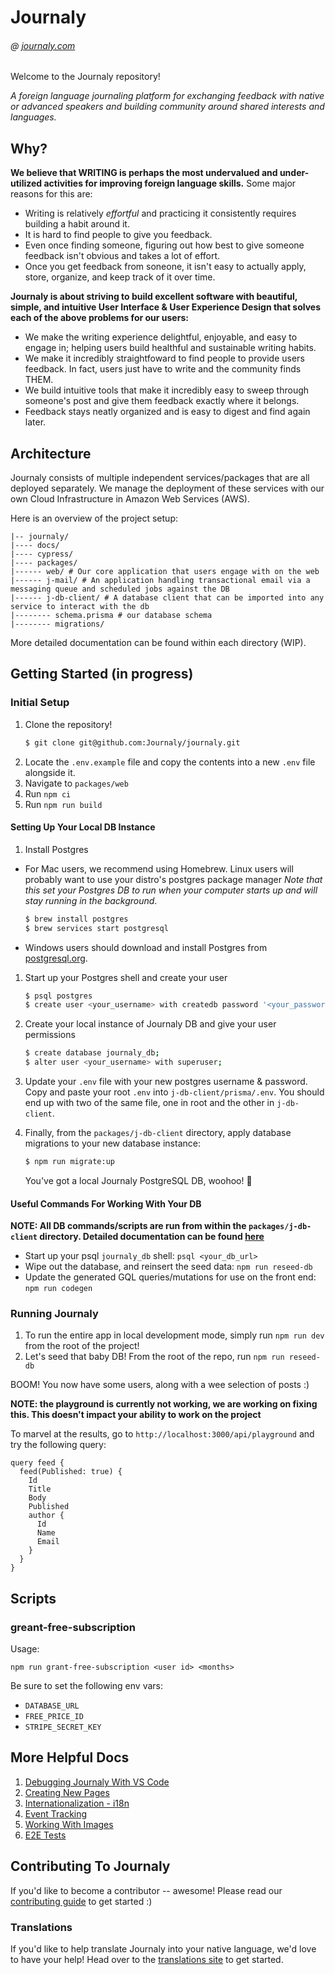 # Journaly

###### @ [journaly.com](http://journaly.com)

Welcome to the Journaly repository!

_A foreign language journaling platform for exchanging feedback with native or advanced speakers and building community around shared interests and languages._

## Why?

**We believe that WRITING is perhaps the most undervalued and under-utilized activities for improving foreign language skills.**
Some major reasons for this are:

- Writing is relatively _effortful_ and practicing it consistently requires building a habit around it.
- It is hard to find people to give you feedback.
- Even once finding someone, figuring out how best to give someone feedback isn't obvious and takes a lot of effort.
- Once you get feedback from soneone, it isn't easy to actually apply, store, organize, and keep track of it over time.

**Journaly is about striving to build excellent software with beautiful, simple, and intuitive User Interface & User Experience Design that solves each of the above problems for our users:**

- We make the writing experience delightful, enjoyable, and easy to engage in; helping users build healthful and sustainable writing habits.
- We make it incredibly straightfoward to find people to provide users feedback. In fact, users just have to write and the community finds THEM.
- We build intuitive tools that make it incredibly easy to sweep through someone's post and give them feedback exactly where it belongs.
- Feedback stays neatly organized and is easy to digest and find again later.

## Architecture

Journaly consists of multiple independent services/packages that are all deployed separately.
We manage the deployment of these services with our own Cloud Infrastructure in Amazon Web Services (AWS).

Here is an overview of the project setup:

```
|-- journaly/
|---- docs/
|---- cypress/
|---- packages/
|------ web/ # Our core application that users engage with on the web
|------ j-mail/ # An application handling transactional email via a messaging queue and scheduled jobs against the DB
|------ j-db-client/ # A database client that can be imported into any service to interact with the db
|-------- schema.prisma # our database schema
|-------- migrations/
```

More detailed documentation can be found within each directory (WIP).

## Getting Started (in progress)

### Initial Setup

1. Clone the repository!
   ```sh
   $ git clone git@github.com:Journaly/journaly.git
   ```
1. Locate the `.env.example` file and copy the contents into a new `.env` file alongside it.
1. Navigate to `packages/web`
1. Run `npm ci`
1. Run `npm run build`

#### Setting Up Your Local DB Instance

1. Install Postgres

- For Mac users, we recommend using Homebrew. Linux users will probably want to use your distro's postgres package manager
  _Note that this set your Postgres DB to run when your computer starts up and will stay running in the background_.

  ```bash
  $ brew install postgres
  $ brew services start postgresql
  ```

- Windows users should download and install Postgres from [postgresql.org](https://www.postgresql.org/download/windows/).

1. Start up your Postgres shell and create your user

   ```bash
   $ psql postgres
   $ create user <your_username> with createdb password '<your_password>';
   ```

1. Create your local instance of Journaly DB and give your user permissions

   ```bash
   $ create database journaly_db;
   $ alter user <your_username> with superuser;
   ```

1. Update your `.env` file with your new postgres username & password. Copy and paste your root `.env` into `j-db-client/prisma/.env`. You should end up with two of the same file, one in root and the other in `j-db-client`.

1. Finally, from the `packages/j-db-client` directory, apply database migrations to your new database instance:

   ```bash
   $ npm run migrate:up
   ```

   You've got a local Journaly PostgreSQL DB, woohoo! 🎉

#### Useful Commands For Working With Your DB

**NOTE: All DB commands/scripts are run from within the `packages/j-db-client` directory. Detailed documentation can be found [here](./packages/j-db-client)**

- Start up your psql `journaly_db` shell: `psql <your_db_url>`
- Wipe out the database, and reinsert the seed data: `npm run reseed-db`
- Update the generated GQL queries/mutations for use on the front end: `npm run codegen`

### Running Journaly

1. To run the entire app in local development mode, simply run `npm run dev` from the root of the project!
1. Let's seed that baby DB! From the root of the repo, run `npm run reseed-db`

BOOM! You now have some users, along with a wee selection of posts :)

**NOTE: the playground is currently not working, we are working on fixing this. This doesn't impact your ability to work on the project**

To marvel at the results, go to `http://localhost:3000/api/playground` and try the following query:

```gql
query feed {
  feed(Published: true) {
    Id
    Title
    Body
    Published
    author {
      Id
      Name
      Email
    }
  }
}
```

## Scripts

### greant-free-subscription

Usage:

```
npm run grant-free-subscription <user id> <months>
```

Be sure to set the following env vars:
- `DATABASE_URL`
- `FREE_PRICE_ID`
- `STRIPE_SECRET_KEY` 


## More Helpful Docs

1. [Debugging Journaly With VS Code](./docs/debugging.md)
1. [Creating New Pages](./docs/0-creating-pages.md)
1. [Internationalization - i18n](./docs/1-internationalization.md)
1. [Event Tracking](./docs/2-event-tracking.md)
1. [Working With Images](./docs/3-working-with-images.md)
1. [E2E Tests](./docs/4-e2e-tests.md)

## Contributing To Journaly

If you'd like to become a contributor -- awesome!
Please read our [contributing guide](./docs/contributing-guide.md) to get started :)

### Translations

If you'd like to help translate Journaly into your native language, we'd love to have your help! Head over to the [translations site](http://translations-website.s3-website.us-east-2.amazonaws.com/) to get started.
